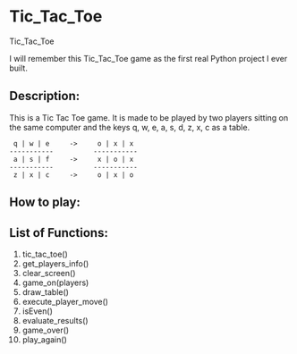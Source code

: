 # Tic_Tac_Toe
Tic_Tac_Toe

I will remember this Tic_Tac_Toe game as the first real Python project I ever built.

Description:
-------------
This is a Tic Tac Toe game. It is made to be played by two players sitting on the same computer
and the keys q, w, e, a, s, d, z, x, c as a table.

     q | w | e     ->     o | x | x
    -----------          -----------                                                 
     a | s | f     ->     x | o | x  
    -----------          -----------    
     z | x | c     ->     o | x | o                                             
                                                   
How to play:
------------ 

List of Functions:
------------------
1. tic_tac_toe()
2. get_players_info()
3. clear_screen()
4. game_on(players)
5. draw_table()
6. execute_player_move()
7. isEven()
8. evaluate_results()
9. game_over()
10. play_again()

